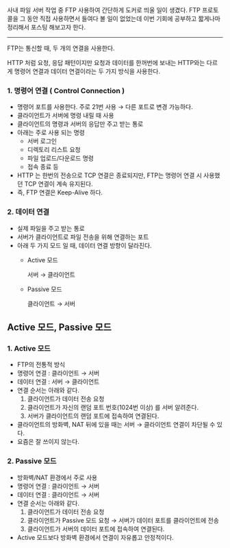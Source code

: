 
사내 파일 서버 작업 중 FTP 사용하여 간단하게 도커로 띄울 일이 생겼다. FTP 프로토콜을 그 동안 직접 사용하면서 들여다 볼 일이 없었는데 이번 기회에 공부하고 짧게나마 정리해서 포스팅 해보고자 한다.

--- 

FTP는 통신할 때, 두 개의 연결을 사용한다.

HTTP 처럼 요청, 응답 패턴이지만 요청과 데이터를 한꺼번에 보내는 HTTP와는 다르게 명령어 연결과 데이터 연결이라는 두 가지 방식을 사용한다.

### 1. 명령어 연결 ( Control Connection )

- 명령어 포트를 사용한다. 주로 21번 사용 → 다른 포트로 변경 가능하다.
- 클라이언트가 서버에 명령 내릴 때 사용
- 클라이언트의 명령과 서버의 응답만 주고 받는 통로
- 아래는 주로 사용 되는 명령
    - 서버 로그인
    - 디렉토리 리스트 요청
    - 파일 업로드/다운로드 명령
    - 접속 종료 등
- HTTP 는 한번의 전송으로 TCP 연결은 종료되지만, FTP는 명령어 연결 시 사용했던 TCP 연결이 계속 유지된다.
- 즉, FTP 연결은 Keep-Alive 하다.

### 2. 데이터 연결

- 실제 파일을 주고 받는 통로
- 서버가 클라이언트로 파일 전송을 위해 연결하는 포트
- 아래 두 가지 모드 일 때, 데이터 연결 방향이 달라진다.
    - Active 모드
        
        서버 → 클라이언트
        
    - Passive 모드
        
        클라이언트 → 서버
        

## Active 모드, Passive 모드

### 1. Active 모드

- FTP의 전통적 방식
- 명령어 연결 : 클라이언트 → 서버
- 데이터 연결 : 서버 → 클라이언트
- 연결 순서는 아래와 같다.
    1. 클라이언트가 데이터 전송 요청
    2. 클라이언트가 자신의 랜덤 포트 번호(1024번 이상) 를 서버 알려준다.
    3. 서버가 클라이언트의 랜덤 포트에 접속하여 연결된다.
- 클라이언트의 방화벽, NAT 뒤에 있을 때는 서버 → 클라이언트 연결이 차단될 수 있다.
- 요즘은 잘 쓰이지 않는다.

### 2. Passive 모드

- 방화벽/NAT 환경에서 주로 사용
- 명령어 연결 : 클라이언트 → 서버
- 데이터 연결 : 클라이언트 → 서버
- 연결 순서는 아래와 같다.
    1. 클라이언트가 데이터 전송 요청
    2. 클라이언트가 Passive 모드 요청 → 서버가 데이터 포트를 클라이언트에 전송
    3. 클라이언트가 서버의 데이터 포트에 접속하여 연결된다.
- Active 모드보다 방화벽 환경에서 연결이 자유롭고 안정적이다.


